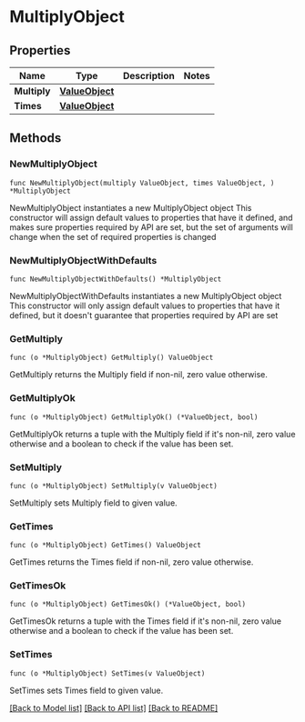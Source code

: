 # MultiplyObject

## Properties

Name | Type | Description | Notes
------------ | ------------- | ------------- | -------------
**Multiply** | [**ValueObject**](ValueObject.md) |  | 
**Times** | [**ValueObject**](ValueObject.md) |  | 

## Methods

### NewMultiplyObject

`func NewMultiplyObject(multiply ValueObject, times ValueObject, ) *MultiplyObject`

NewMultiplyObject instantiates a new MultiplyObject object
This constructor will assign default values to properties that have it defined,
and makes sure properties required by API are set, but the set of arguments
will change when the set of required properties is changed

### NewMultiplyObjectWithDefaults

`func NewMultiplyObjectWithDefaults() *MultiplyObject`

NewMultiplyObjectWithDefaults instantiates a new MultiplyObject object
This constructor will only assign default values to properties that have it defined,
but it doesn't guarantee that properties required by API are set

### GetMultiply

`func (o *MultiplyObject) GetMultiply() ValueObject`

GetMultiply returns the Multiply field if non-nil, zero value otherwise.

### GetMultiplyOk

`func (o *MultiplyObject) GetMultiplyOk() (*ValueObject, bool)`

GetMultiplyOk returns a tuple with the Multiply field if it's non-nil, zero value otherwise
and a boolean to check if the value has been set.

### SetMultiply

`func (o *MultiplyObject) SetMultiply(v ValueObject)`

SetMultiply sets Multiply field to given value.


### GetTimes

`func (o *MultiplyObject) GetTimes() ValueObject`

GetTimes returns the Times field if non-nil, zero value otherwise.

### GetTimesOk

`func (o *MultiplyObject) GetTimesOk() (*ValueObject, bool)`

GetTimesOk returns a tuple with the Times field if it's non-nil, zero value otherwise
and a boolean to check if the value has been set.

### SetTimes

`func (o *MultiplyObject) SetTimes(v ValueObject)`

SetTimes sets Times field to given value.



[[Back to Model list]](../README.md#documentation-for-models) [[Back to API list]](../README.md#documentation-for-api-endpoints) [[Back to README]](../README.md)


